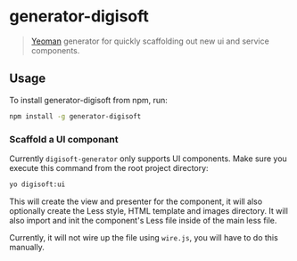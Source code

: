 # generator-digisoft

> [Yeoman](http://yeoman.io) generator for quickly scaffolding out new ui and service components.


## Usage

To install generator-digisoft from npm, run:

```bash
npm install -g generator-digisoft
```

### Scaffold a UI componant

Currently `digisoft-generator` only supports UI components. Make sure you execute this command from the root project directory:

```bash
yo digisoft:ui
```

This will create the view and presenter for the component, it will also optionally create the Less style, HTML template and images directory. It will also import and init the component's Less file inside of the main less file.

Currently, it will not wire up the file using `wire.js`, you will have to do this manually.
